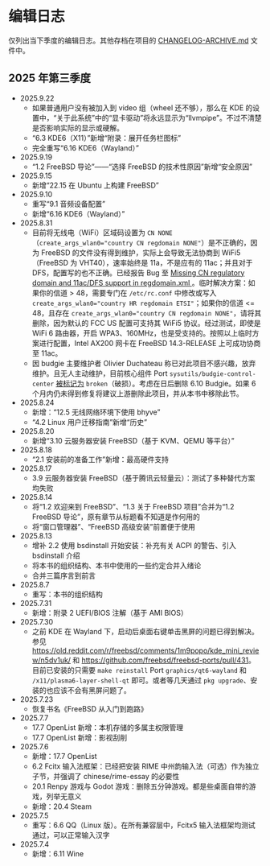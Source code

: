 # 编辑日志

仅列出当下季度的编辑日志。其他存档在项目的 [CHANGELOG-ARCHIVE.md](https://docs.bsdcn.org/CHANGELOG-ARCHIVE) 文件中。

## 2025 年第三季度

- 2025.9.22
  - 如果普通用户没有被加入到 video 组（wheel 还不够），那么在 KDE 的设置中，“关于此系统”中的“显卡驱动”将永远显示为“llvmpipe”。不过不清楚是否影响实际的显示或硬解。
  - “6.3 KDE6（X11）”新增“附录：展开任务栏图标”
  - 完全重写“6.16 KDE6（Wayland）”
- 2025.9.19
  - “1.2 FreeBSD 导论”——“选择 FreeBSD 的技术性原因”新增“安全原因”
- 2025.9.15
  - 新增“22.15 在 Ubuntu 上构建 FreeBSD” 
- 2025.9.10
  - 重写“9.1 音频设备配置”
  - 新增“6.16 KDE6（Wayland）”
- 2025.8.31
  - 目前将无线电（WiFi）区域码设置为 `CN NONE`（`create_args_wlan0="country CN regdomain NONE"`）是不正确的，因为 FreeBSD 的文件没有得到维护，实际上会导致无法协商到 WiFi5（FreeBSD 为 VHT40），速率始终是 11a，不是应有的 11ac；并且对于 DFS，配置写的也不正确。已经报告 Bug 至 [Missing CN regulatory domain and 11ac/DFS support in regdomain.xml ](https://bugs.freebsd.org/bugzilla/show_bug.cgi?id=289202)。临时解决方案：如果你的信道 > 48，需要专门在 `/etc/rc.conf` 中修改或写入 `create_args_wlan0="country HR regdomain ETSI"`；如果你的信道 <= 48，且存在 `create_args_wlan0="country CN regdomain NONE"`，请将其删除，因为默认的 FCC US 配置可支持其 WiFi5 协议。经过测试，即使是 WiFi 6 路由器，开启 WPA3、160MHz，也是受支持的。按照以上临时方案进行配置，Intel AX200 网卡在 FreeBSD 14.3-RELEASE 上可成功协商至 11ac。
  - 因 budgie 主要维护者 Olivier Duchateau 称已对此项目不感兴趣，放弃维护。且无人主动维护，目前核心组件 Port `sysutils/budgie-control-center` [被标记为](https://www.freshports.org/sysutils/budgie-control-center/) `broken`（破损）。考虑在日后删除 6.10 Budgie。如果 6 个月内仍未得到修复将建议上游删除此项目，并从本书中移除此节。
- 2025.8.24
  - 新增：“12.5 无线网络环境下使用 bhyve”
  - “4.2 Linux 用户迁移指南”新增“历史”
- 2025.8.20
  - 新增“3.10 云服务器安装 FreeBSD（基于 KVM、QEMU 等平台）”
- 2025.8.18
  - “2.1 安装前的准备工作”新增：最高硬件支持
- 2025.8.17
  - 3.9 云服务器安装 FreeBSD（基于腾讯云轻量云）：测试了多种替代方案均失败
- 2025.8.14
  - 将“1.2 欢迎来到 FreeBSD”、“1.3 关于 FreeBSD 项目”合并为“1.2 FreeBSD 导论”，原有章节从标题看不知道是作何用的
  - 将“窗口管理器”、“FreeBSD 高级安装”前置便于使用
- 2025.8.13
  - 增补 2.2 使用 bsdinstall 开始安装：补充有关 ACPI 的警告、引入 bsdinstall 介绍
  - 将本书的组织结构、本书中使用的一些约定合并入绪论
  - 合并三篇序言到前言
- 2025.8.7
  - 重写：本书的组织结构
- 2025.7.31
  - 新增：附录 2 UEFI/BIOS 注解（基于 AMI BIOS）
- 2025.7.30
  - 之前 KDE 在 Wayland 下，启动后桌面右键单击黑屏的问题已得到解决。参见 <https://old.reddit.com/r/freebsd/comments/1m9popo/kde_mini_review/n5dv1uk/> 和 <https://github.com/freebsd/freebsd-ports/pull/431>。目前已安装的只需要 `make reinstall` Port `graphics/qt6-wayland` 和 `/x11/plasma6-layer-shell-qt` 即可。或者等几天通过 `pkg upgrade`、安装的也应该不会有黑屏问题了。
- 2025.7.23
  - 恢复书名《FreeBSD 从入门到跑路》
- 2025.7.7
  - 17.7 OpenList 新增：本机存储的多属主权限管理
  - 17.7 OpenList 新增：影视刮削
- 2025.7.6
  - 新增：17.7 OpenList
  - 6.2 Fcitx 输入法框架：已经把安装 RIME 中州韵输入法（可选）作为独立子节，并强调了 chinese/rime-essay 的必要性
  - 20.1 Renpy 游戏与 Godot 游戏：删除五分钟游戏。都是些桌面自带的游戏，列举无意义
  - 新增：20.4 Steam
- 2025.7.5
  - 重写：6.6 QQ（Linux 版）。在所有兼容层中，Fcitx5 输入法框架均测试通过，可以正常输入汉字
- 2025.7.4
  - 新增：6.11 Wine
